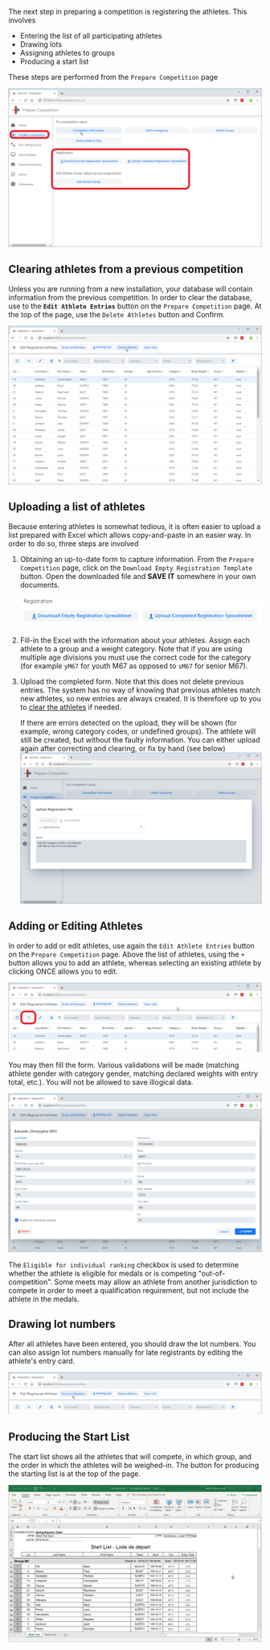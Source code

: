 The next step in preparing a competition is registering the athletes.  This involves

- Entering the list of all participating athletes
- Drawing lots
- Assigning athletes to groups
- Producing a start list

These steps are performed from the `Prepare Competition` page

![022_EditAthletes](img/Preparation/022_EditAthletes.png)

## Clearing athletes from a previous competition

Unless you are running from a new installation, your database will contain information from the previous competition.  In order to clear the database, use to the **`Edit Athlete Entries`** button on the `Prepare Competition` page.   At the top of the page, use the `Delete Athletes` button and Confirm.

![070_Delete](img/Preparation/070_Delete.png)

## Uploading a list of athletes

Because entering athletes is somewhat tedious, it is often easier to upload a list prepared with Excel which allows copy-and-paste in an easier way.  In order to do so, three steps are involved

1. Obtaining an up-to-date form to capture information.  From the `Prepare Competition` page, click on the `Download Empty Registration Template` button.  Open the downloaded file and **SAVE IT** somewhere in your own documents.

   ![072_Download_Upload](img/Preparation/072_Download_Upload.png)

2. Fill-in the Excel with the information about your athletes.  Assign each athlete to a group and a weight category.  Note that if you are using multiple age divisions you must use the correct code for the category (for example `yM67` for youth M67 as opposed to `sM67` for senior M67).

3. Upload the completed form.  Note that this does not delete previous entries.  The system has no way of knowing that previous athletes match new athletes, so new entries are always created.  It is therefore up to you to [clear the athletes](#clearing-athletes-from-a-previous-competition) if needed.

   If there are errors detected on the upload, they will be shown (for example, wrong category codes, or undefined groups).  The athlete will still be created, but without the faulty information.  You can either upload again after correcting and clearing, or fix by hand (see below)
   ![074_Upload](img/Preparation/074_Upload.png)

## Adding or Editing Athletes

In order to add or edit athletes, use again the `Edit Athlete Entries` button on the `Prepare Competition` page.  Above the list of athletes, using the `+` button allows you to add an athlete, whereas selecting an existing athlete by clicking ONCE allows you to edit.

![080_adding](img/Preparation/080_adding.png)

You may then fill the form.  Various validations will be made (matching athlete gender with category gender, matching declared weights with entry total, etc.).  You will not be allowed to save illogical data.

![082_edition](img/Preparation/082_edition.png)

The `Eligible for individual ranking` checkbox is used to determine whether the athlete is eligible for medals or is competing "out-of-competition".  Some meets may allow an athlete from another jurisdiction to compete in order to meet a qualification requirement, but not include the athlete in the medals.

## Drawing lot numbers

After all athletes have been entered, you should draw the lot numbers.  You can also assign lot numbers manually for late registrants by editing the athlete's entry card.

![090_lots](img/Preparation/090_lots.png)

## Producing the Start List

The start list shows all the athletes that will compete, in which group, and the order in which the athletes will be weighed-in.  The button for producing the starting list is at the top of the page.

![092_starting](img/Preparation/092_starting.png)